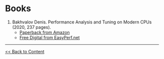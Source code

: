 # Books

1. Bakhvalov Denis. Performance Analysis and Tuning on Modern CPUs (2020, 237 pages).
    * [Paperback from Amazon](https://www.amazon.co.uk/Performance-Analysis-Tuning-Modern-CPUs/dp/B08R6MTM7K/)
    * [Free Digital from EasyPerf.net](https://book.easyperf.net/perf_book)

----
[<< Back to Content](/README.md#content)